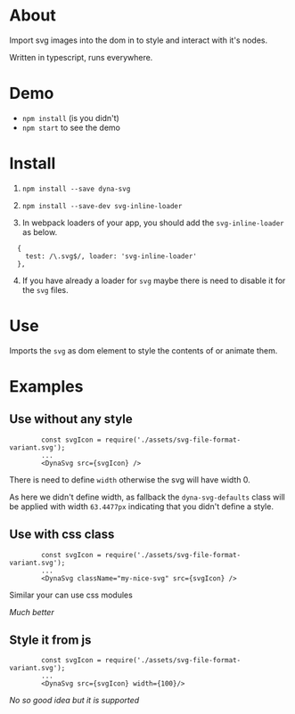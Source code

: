 # About
Import svg images into the dom in to style and interact with it's nodes.

Written in typescript, runs everywhere.

# Demo

- `npm install` (is you didn't)
- `npm start` to see the demo

# Install

1. `npm install --save dyna-svg`

2. `npm install --save-dev svg-inline-loader`

3. In webpack loaders of your app, you should add the `svg-inline-loader` as below.

```
  {
    test: /\.svg$/, loader: 'svg-inline-loader'
  },
```

4. If you have already a loader for `svg` maybe there is need to disable it for the `svg` files. 

# Use

Imports the `svg` as dom element to style the contents of or animate them.

# Examples

## Use without any style 
```
		const svgIcon = require('./assets/svg-file-format-variant.svg');
		...
        <DynaSvg src={svgIcon} />
```
There is need to define `width` otherwise the svg will have width 0. 

As here we didn't define width, as fallback the `dyna-svg-defaults` class will be applied with width `63.4477px` indicating that you didn't define a style. 

## Use with css class 
```
		const svgIcon = require('./assets/svg-file-format-variant.svg');
		...
        <DynaSvg className="my-nice-svg" src={svgIcon} />
```
Similar your can use css modules

_Much better_

## Style it from js 
```
		const svgIcon = require('./assets/svg-file-format-variant.svg');
		...
        <DynaSvg src={svgIcon} width={100}/>
```
_No so good idea but it is supported_
